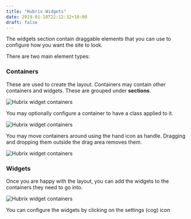 ```yaml
---
title: "Hubrix Widgets"
date: 2019-01-10T22:12:32+10:00
draft: false
---
```


The widgets section contain draggable elements that you can use to configure how you want the site to look. 

There are two main element types:

### Containers

These are used to create the layout. Containers may contain other containers and widgets. These are grouped under **sections**.

![Hubrix widget containers](../hubrix-sections.png)

You may optionally configure a container to have a class applied to it.

![Hubrix widget containers](../hubrix-containers.gif)

You may move containers around using the hand icon as handle. Dragging and dropping them outside the drag area removes them.

![Hubrix widget containers](../hubrix-containers-remove.gif)


### Widgets

Once you are happy with the layout, you can add the widgets to the containers they need to go into.

![Hubrix widget containers](../hubrix-widgets01.gif)


You can configure the widgets by clicking on the settings (cog) icon